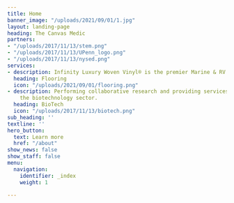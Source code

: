 ```yaml
---
title: Home
banner_image: "/uploads/2021/09/01/1.jpg"
layout: landing-page
heading: The Canvas Medic
partners:
- "/uploads/2017/11/13/stem.png"
- "/uploads/2017/11/13/UPenn_logo.png"
- "/uploads/2017/11/13/nysed.png"
services:
- description: Infinity Luxury Woven Vinyl­® is the premier Marine & RV floor covering.
  heading: Flooring
  icon: "/uploads/2021/09/01/flooring.png"
- description: Performing collaborative research and providing services to support
    the biotechnology sector.
  heading: BioTech
  icon: "/uploads/2017/11/13/biotech.png"
sub_heading: ''
textline: ''
hero_button:
  text: Learn more
  href: "/about"
show_news: false
show_staff: false
menu:
  navigation:
    identifier: _index
    weight: 1

---
```

